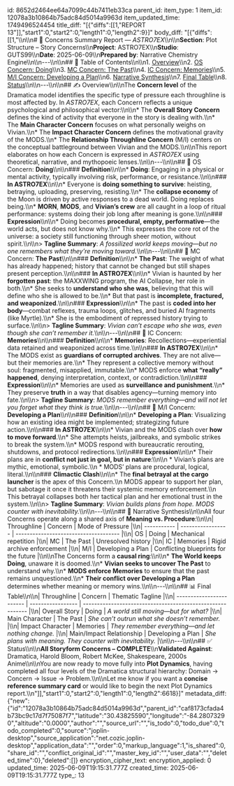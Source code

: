 id: 8652d2464ee64a7099c44b7411eb33ca
parent_id: 
item_type: 1
item_id: 12078a3b10864b75adc84d5014a9963d
item_updated_time: 1749496524454
title_diff: "[{\"diffs\":[[1,\"REPORT 13\"]],\"start1\":0,\"start2\":0,\"length1\":0,\"length2\":9}]"
body_diff: "[{\"diffs\":[[1,\"\\\n\\\n# 📘 Concerns Summary Report — *ASTRO7EX*\\\n\\\n**Section**: Plot Structure – Story Concerns\\\n**Project**: ASTRO7EX\\\n**Studio**: GUTS99\\\n**Date**: 2025-06-09\\\n**Prepared by**: Narrative Chemistry Engine\\\n\\\n---\\\n\\\n## 📓 Table of Contents\\\n\\\n1. [Overview](#overview)\\\n2. [OS Concern: Doing](#os-concern-doing)\\\n3. [MC Concern: The Past](#mc-concern-the-past)\\\n4. [IC Concern: Memories](#ic-concern-memories)\\\n5. [M/I Concern: Developing a Plan](#mi-concern-developing-a-plan)\\\n6. [Narrative Synthesis](#narrative-synthesis)\\\n7. [Final Table](#final-table)\\\n8. [Status](#status)\\\n\\\n---\\\n\\\n## ✍️ Overview\\\n\\\nThe **Concern level** of the Dramatica model identifies the specific type of pressure each throughline is most affected by. In *ASTRO7EX*, each Concern reflects a unique psychological and philosophical vector:\\\n\\\n* The **Overall Story Concern** defines the kind of activity that everyone in the story is dealing with.\\\n* The **Main Character Concern** focuses on what personally weighs on Vivian.\\\n* The **Impact Character Concern** defines the motivational gravity of the MODS.\\\n* The **Relationship Throughline Concern** (M/I) centers on the conceptual battleground between Vivian and the MODS.\\\n\\\nThis report elaborates on how each Concern is expressed in *ASTRO7EX* using theoretical, narrative, and mythopoeic lenses.\\\n\\\n---\\\n\\\n## 🧱 OS Concern: **Doing**\\\n\\\n### **Definition**\\\n\\\n* **Doing**: Engaging in a physical or mental activity, typically involving risk, performance, or resistance.\\\n\\\n### **In ASTRO7EX**\\\n\\\n* Everyone is **doing something to survive**: heisting, betraying, uploading, preserving, resisting.\\\n* The **collapse economy** of the Moon is driven by active responses to a dead world. Doing replaces being.\\\n* **MORN**, **MODS**, and **Vivian’s crew** are all caught in a loop of ritual performance: systems doing their job long after meaning is gone.\\\n\\\n### **Expression**\\\n\\\n* Doing becomes **procedural, empty, performative**—the world acts, but does not know why.\\\n* This expresses the core rot of the universe: a society still functioning through sheer motion, without spirit.\\\n\\\n> **Tagline Summary**: *A fossilized world keeps moving—but no one remembers what they’re moving toward.*\\\n\\\n---\\\n\\\n## 👤 MC Concern: **The Past**\\\n\\\n### **Definition**\\\n\\\n* **The Past**: The weight of what has already happened; history that cannot be changed but still shapes present perception.\\\n\\\n### **In ASTRO7EX**\\\n\\\n* Vivian is haunted by her **forgotten past**: the MAXXWING program, the AI Collapse, her role in both.\\\n* She seeks to **understand who she was**, believing that this will define who she is allowed to be.\\\n* But that past is **incomplete, fractured, and weaponized**.\\\n\\\n### **Expression**\\\n\\\n* The past is **coded into her body**—combat reflexes, trauma loops, glitches, and buried AI fragments (like Myrtle).\\\n* She is the embodiment of repressed history trying to surface.\\\n\\\n> **Tagline Summary**: *Vivian can’t escape who she was, even though she can’t remember it.*\\\n\\\n---\\\n\\\n## 🧠 IC Concern: **Memories**\\\n\\\n### **Definition**\\\n\\\n* **Memories**: Recollections—experiential data retained and weaponized across time.\\\n\\\n### **In ASTRO7EX**\\\n\\\n* The MODS exist as **guardians of corrupted archives**. They are not alive—but their memories are.\\\n* They represent a collective memory without soul: fragmented, misapplied, immutable.\\\n* MODS enforce **what “really” happened**, denying interpretation, context, or contradiction.\\\n\\\n### **Expression**\\\n\\\n* Memories are used as **surveillance and punishment**.\\\n* They preserve **truth** in a way that disables agency—turning memory into fate.\\\n\\\n> **Tagline Summary**: *MODS remember everything—and will not let you forget what they think is true.*\\\n\\\n---\\\n\\\n## 🔄 M/I Concern: **Developing a Plan**\\\n\\\n### **Definition**\\\n\\\n* **Developing a Plan**: Visualizing how an existing idea might be implemented; strategizing future action.\\\n\\\n### **In ASTRO7EX**\\\n\\\n* Vivian and the MODS clash over **how to move forward**.\\\n* She attempts heists, jailbreaks, and symbolic strikes to break the system.\\\n* MODS respond with bureaucratic rerouting, shutdowns, and protocol redirections.\\\n\\\n### **Expression**\\\n\\\n* Their plans are in **conflict not just in goal, but in nature**:\\\n\\\n  * Vivian’s plans are mythic, emotional, symbolic.\\\n  * MODS’ plans are procedural, logical, literal.\\\n\\\n### **Climactic Clash**\\\n\\\n* The **final betrayal at the cargo launcher** is the apex of this Concern.\\\n  MODS appear to support her plan, but sabotage it once it threatens their systemic memory enforcement.\\\n  This betrayal collapses both her tactical plan and her emotional trust in the system.\\\n\\\n> **Tagline Summary**: *Vivian builds plans from hope. MODS counter with inevitability.*\\\n\\\n---\\\n\\\n## 🧩 Narrative Synthesis\\\n\\\nAll four Concerns operate along a shared axis of **Meaning vs. Procedure**:\\\n\\\n| Throughline | Concern           | Mode of Pressure                      |\\\n| ----------- | ----------------- | ------------------------------------- |\\\n| OS          | Doing             | Mechanical repetition                 |\\\n| MC          | The Past          | Unresolved history                    |\\\n| IC          | Memories          | Rigid archive enforcement             |\\\n| M/I         | Developing a Plan | Conflicting blueprints for the future |\\\n\\\nThe Concerns form a **causal ring**:\\\n\\\n* **The World keeps Doing**, unaware it is doomed.\\\n* **Vivian seeks to uncover The Past** to understand why.\\\n* **MODS enforce Memories** to ensure that the past remains unquestioned.\\\n* **Their conflict over Developing a Plan** determines whether meaning or memory wins.\\\n\\\n---\\\n\\\n## 📊 Final Table\\\n\\\n| Throughline              | Concern           | Thematic Tagline                                           |\\\n| ------------------------ | ----------------- | ---------------------------------------------------------- |\\\n| Overall Story            | Doing             | *A world still moving—but for what?*                       |\\\n| Main Character           | The Past          | *She can’t outrun what she doesn’t remember.*              |\\\n| Impact Character         | Memories          | *They remember everything—and let nothing change.*         |\\\n| Main/Impact Relationship | Developing a Plan | *She plans with meaning. They counter with inevitability.* |\\\n\\\n---\\\n\\\n## ✅ Status\\\n\\\n**All Storyform Concerns – COMPLETE**\\\n**Validated Against**: Dramatica, Harold Bloom, Robert McKee, Shakespeare, 2000s Anime\\\n\\\nYou are now ready to move fully into **Plot Dynamics**, having completed all four levels of the Dramatica structural hierarchy: Domain → Concern → Issue → Problem.\\\n\\\nLet me know if you want a **concise reference summary card** or would like to begin the next Plot Dynamics report.\\\n\"]],\"start1\":0,\"start2\":0,\"length1\":0,\"length2\":6618}]"
metadata_diff: {"new":{"id":"12078a3b10864b75adc84d5014a9963d","parent_id":"caf8173cfada4b73bc9c17d7f75087f7","latitude":"30.43825590","longitude":"-84.28073290","altitude":"0.0000","author":"","source_url":"","is_todo":0,"todo_due":0,"todo_completed":0,"source":"joplin-desktop","source_application":"net.cozic.joplin-desktop","application_data":"","order":0,"markup_language":1,"is_shared":0,"share_id":"","conflict_original_id":"","master_key_id":"","user_data":"","deleted_time":0},"deleted":[]}
encryption_cipher_text: 
encryption_applied: 0
updated_time: 2025-06-09T19:15:31.777Z
created_time: 2025-06-09T19:15:31.777Z
type_: 13